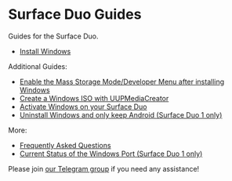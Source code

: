 # Surface Duo Guides
Guides for the Surface Duo.

- [Install Windows](https://github.com/WOA-Project/SurfaceDuo-Guides/blob/main/InstallWindows.md)

Additional Guides:

- [Enable the Mass Storage Mode/Developer Menu after installing Windows](https://github.com/WOA-Project/SurfaceDuo-Guides/blob/main/EnableDevMenu.md)
- [Create a Windows ISO with UUPMediaCreator](https://github.com/WOA-Project/SurfaceDuo-Guides/blob/main/CreateWindowsISO.md)
- [Activate Windows on your Surface Duo](https://support.microsoft.com/en-us/windows/activate-windows-c39005d4-95ee-b91e-b399-2820fda32227)
- [Uninstall Windows and only keep Android (Surface Duo 1 only)](https://github.com/WOA-Project/SurfaceDuo-Guides/blob/main/Uninstall.md)

More:

- [Frequently Asked Questions](https://github.com/WOA-Project/SurfaceDuo-Guides/blob/main/FAQ.md)
- [Current Status of the Windows Port (Surface Duo 1 only)](https://github.com/WOA-Project/SurfaceDuo-Guides/blob/main/Status.md)

Please join [our Telegram group](https://t.me/duowoa) if you need any assistance!
